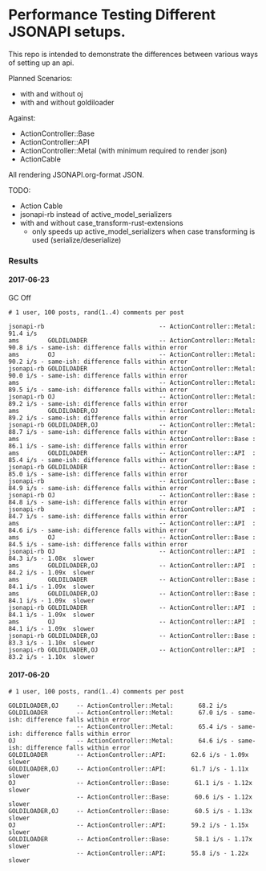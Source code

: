 # Performance Testing Different JSONAPI setups.

This repo is intended to demonstrate the differences between various ways of setting up an api.

Planned Scenarios:

 - with and without oj
 - with and without goldiloader

Against:

 - ActionController::Base
 - ActionController::API
 - ActionController::Metal (with minimum required to render json)
 - ActionCable

All rendering JSONAPI.org-format JSON.


TODO:
 - Action Cable
 - jsonapi-rb instead of active_model_serializers
 - with and without case_transform-rust-extensions
   - only speeds up active_model_serializers when case transforming is used (serialize/deserialize)


### Results

#### 2017-06-23
GC Off
```
# 1 user, 100 posts, rand(1..4) comments per post

jsonapi-rb                                -- ActionController::Metal:       91.4 i/s
ams        GOLDILOADER                    -- ActionController::Metal:       90.8 i/s - same-ish: difference falls within error
ams        OJ                             -- ActionController::Metal:       90.2 i/s - same-ish: difference falls within error
jsonapi-rb GOLDILOADER                    -- ActionController::Metal:       90.0 i/s - same-ish: difference falls within error
ams                                       -- ActionController::Metal:       89.5 i/s - same-ish: difference falls within error
jsonapi-rb OJ                             -- ActionController::Metal:       89.2 i/s - same-ish: difference falls within error
ams        GOLDILOADER,OJ                 -- ActionController::Metal:       89.2 i/s - same-ish: difference falls within error
jsonapi-rb GOLDILOADER,OJ                 -- ActionController::Metal:       88.7 i/s - same-ish: difference falls within error
ams                                       -- ActionController::Base :       86.1 i/s - same-ish: difference falls within error
ams        GOLDILOADER                    -- ActionController::API  :       85.4 i/s - same-ish: difference falls within error
jsonapi-rb GOLDILOADER                    -- ActionController::Base :       85.0 i/s - same-ish: difference falls within error
jsonapi-rb                                -- ActionController::Base :       84.9 i/s - same-ish: difference falls within error
jsonapi-rb OJ                             -- ActionController::Base :       84.8 i/s - same-ish: difference falls within error
jsonapi-rb                                -- ActionController::API  :       84.7 i/s - same-ish: difference falls within error
ams                                       -- ActionController::API  :       84.6 i/s - same-ish: difference falls within error
ams        OJ                             -- ActionController::Base :       84.5 i/s - same-ish: difference falls within error
jsonapi-rb OJ                             -- ActionController::API  :       84.3 i/s - 1.08x  slower
ams        GOLDILOADER,OJ                 -- ActionController::API  :       84.2 i/s - 1.09x  slower
ams        GOLDILOADER                    -- ActionController::Base :       84.1 i/s - 1.09x  slower
ams        GOLDILOADER,OJ                 -- ActionController::Base :       84.1 i/s - 1.09x  slower
jsonapi-rb GOLDILOADER                    -- ActionController::API  :       84.1 i/s - 1.09x  slower
ams        OJ                             -- ActionController::API  :       84.1 i/s - 1.09x  slower
jsonapi-rb GOLDILOADER,OJ                 -- ActionController::Base :       83.3 i/s - 1.10x  slower
jsonapi-rb GOLDILOADER,OJ                 -- ActionController::API  :       83.2 i/s - 1.10x  slower
```

#### 2017-06-20

```
# 1 user, 100 posts, rand(1..4) comments per post

GOLDILOADER,OJ     -- ActionController::Metal:       68.2 i/s
GOLDILOADER        -- ActionController::Metal:       67.0 i/s - same-ish: difference falls within error
                   -- ActionController::Metal:       65.4 i/s - same-ish: difference falls within error
OJ                 -- ActionController::Metal:       64.6 i/s - same-ish: difference falls within error
GOLDILOADER        -- ActionController::API:       62.6 i/s - 1.09x  slower
GOLDILOADER,OJ     -- ActionController::API:       61.7 i/s - 1.11x  slower
OJ                 -- ActionController::Base:       61.1 i/s - 1.12x  slower
                   -- ActionController::Base:       60.6 i/s - 1.12x  slower
GOLDILOADER,OJ     -- ActionController::Base:       60.5 i/s - 1.13x  slower
OJ                 -- ActionController::API:       59.2 i/s - 1.15x  slower
GOLDILOADER        -- ActionController::Base:       58.1 i/s - 1.17x  slower
                   -- ActionController::API:       55.8 i/s - 1.22x  slower
```
